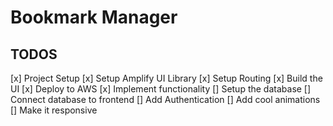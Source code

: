 # Bookmark Manager

## TODOS

[x] Project Setup
[x] Setup Amplify UI Library
[x] Setup Routing
[x] Build the UI
[x] Deploy to AWS
[x] Implement functionality
[] Setup the database
[] Connect database to frontend
[] Add Authentication
[] Add cool animations
[] Make it responsive

